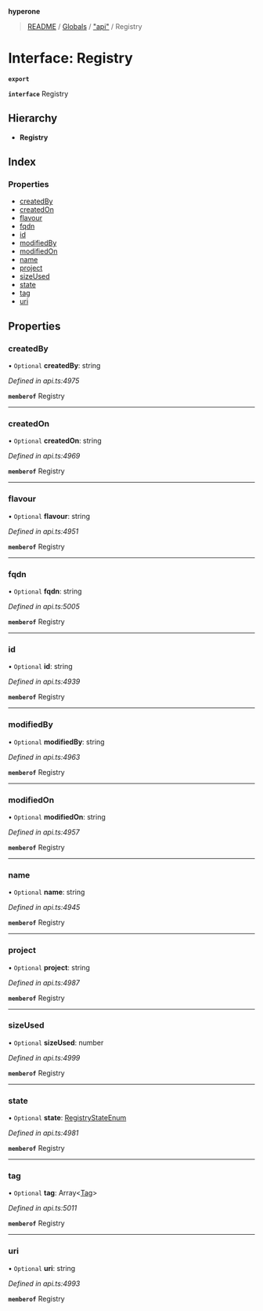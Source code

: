 **hyperone**

> [README](../README.md) / [Globals](../globals.md) / ["api"](../modules/_api_.md) / Registry

# Interface: Registry

**`export`** 

**`interface`** Registry

## Hierarchy

* **Registry**

## Index

### Properties

* [createdBy](_api_.registry.md#createdby)
* [createdOn](_api_.registry.md#createdon)
* [flavour](_api_.registry.md#flavour)
* [fqdn](_api_.registry.md#fqdn)
* [id](_api_.registry.md#id)
* [modifiedBy](_api_.registry.md#modifiedby)
* [modifiedOn](_api_.registry.md#modifiedon)
* [name](_api_.registry.md#name)
* [project](_api_.registry.md#project)
* [sizeUsed](_api_.registry.md#sizeused)
* [state](_api_.registry.md#state)
* [tag](_api_.registry.md#tag)
* [uri](_api_.registry.md#uri)

## Properties

### createdBy

• `Optional` **createdBy**: string

*Defined in api.ts:4975*

**`memberof`** Registry

___

### createdOn

• `Optional` **createdOn**: string

*Defined in api.ts:4969*

**`memberof`** Registry

___

### flavour

• `Optional` **flavour**: string

*Defined in api.ts:4951*

**`memberof`** Registry

___

### fqdn

• `Optional` **fqdn**: string

*Defined in api.ts:5005*

**`memberof`** Registry

___

### id

• `Optional` **id**: string

*Defined in api.ts:4939*

**`memberof`** Registry

___

### modifiedBy

• `Optional` **modifiedBy**: string

*Defined in api.ts:4963*

**`memberof`** Registry

___

### modifiedOn

• `Optional` **modifiedOn**: string

*Defined in api.ts:4957*

**`memberof`** Registry

___

### name

• `Optional` **name**: string

*Defined in api.ts:4945*

**`memberof`** Registry

___

### project

• `Optional` **project**: string

*Defined in api.ts:4987*

**`memberof`** Registry

___

### sizeUsed

• `Optional` **sizeUsed**: number

*Defined in api.ts:4999*

**`memberof`** Registry

___

### state

• `Optional` **state**: [RegistryStateEnum](../enums/_api_.registrystateenum.md)

*Defined in api.ts:4981*

**`memberof`** Registry

___

### tag

• `Optional` **tag**: Array\<[Tag](_api_.tag.md)>

*Defined in api.ts:5011*

**`memberof`** Registry

___

### uri

• `Optional` **uri**: string

*Defined in api.ts:4993*

**`memberof`** Registry
